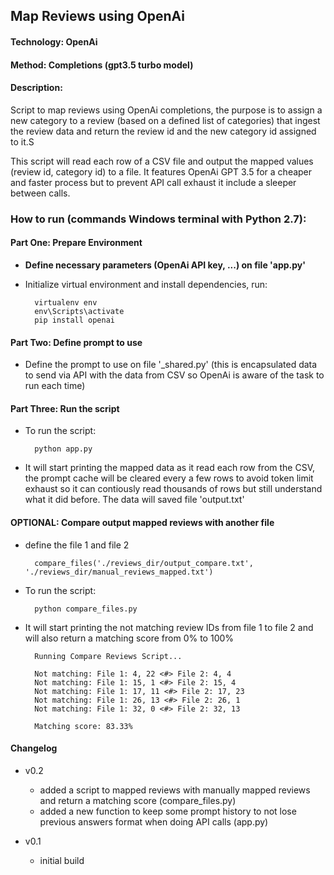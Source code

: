 ## Map Reviews using OpenAi

#### Technology: OpenAi
#### Method: Completions (gpt3.5 turbo model)

#### Description:
Script to map reviews using OpenAi completions, the purpose is to assign a new category to a review (based on a defined list of categories) that ingest the review data and return the review id and the new category id assigned to it.S

This script will read each row of a CSV file and output the mapped values (review id, category id) to a file.
It features OpenAi GPT 3.5 for a cheaper and faster process but to prevent API call exhaust it include a sleeper between calls.


### How to run (commands Windows terminal with Python 2.7):

#### Part One: Prepare Environment
- **Define necessary parameters (OpenAi API key, ...) on file 'app.py'**
- Initialize virtual environment and install dependencies, run:

	    virtualenv env
	    env\Scripts\activate
        pip install openai

#### Part Two: Define prompt to use

- Define the prompt to use on file '_shared.py' (this is encapsulated data to send via API with the data from CSV so OpenAi is aware of the task to run each time)

#### Part Three: Run the script

- To run the script:

	    python app.py

- It will start printing the mapped data as it read each row from the CSV, the prompt cache will be cleared every a few rows to avoid token limit exhaust so it can contiously read thousands of rows but still understand what it did before. The data will saved file 'output.txt'

#### OPTIONAL: Compare output mapped reviews with another file

- define the file 1 and file 2

		compare_files('./reviews_dir/output_compare.txt', './reviews_dir/manual_reviews_mapped.txt')

- To run the script:

	    python compare_files.py

- It will start printing the not matching review IDs from file 1 to file 2 and will also return a matching score from 0% to 100%

		Running Compare Reviews Script...

		Not matching: File 1: 4, 22 <#> File 2: 4, 4
		Not matching: File 1: 15, 1 <#> File 2: 15, 4
		Not matching: File 1: 17, 11 <#> File 2: 17, 23
		Not matching: File 1: 26, 13 <#> File 2: 26, 1
		Not matching: File 1: 32, 0 <#> File 2: 32, 13

		Matching score: 83.33%

#### Changelog
- v0.2
	- added a script to mapped reviews with manually mapped reviews and return a matching score (compare_files.py)
	- added a new function to keep some prompt history to not lose previous answers format when doing API calls (app.py)

- v0.1
	- initial build